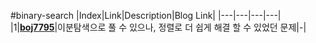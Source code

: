 #binary-search
|Index|Link|Description|Blog Link|
|---|---|---|---|
|1|[**boj7795**](../src/baekjoon/boj7795)|이분탐색으로 풀 수 있으나, 정렬로 더 쉽게 해결 할 수 있었던 문제|-|
